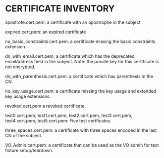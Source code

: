 CERTIFICATE INVENTORY
=====================

apostrofe.cert.pem: 
    a certificate with an apostrophe in the subject

expired.cert.pem:
    an expired certificate

no_basic_constraints.cert.pem:
    a certificate missing the basic constraints extension.

dn_with_email.cert.pem:
	a certificate which has the deprecated emailAddress field in the subject.
	Note: the private key for this certificate is not encrypted.

dn_with_parenthesis.cert.pem:
	a certificate which has parenthesis in the CN.

no_key_usage.cert.pem:
    a certificate missing the key usage and extended key usage extensions.

revoked.cert.pem
    a revoked certificate.

test0.cert.pem,
test1.cert.pem,
test2.cert.pem,
test3.cert.pem,
test4.cert.pem,
test5.cert.pem:
    Five test certficates. 

three_spaces.cert.pem:
    a certificate with three spaces encoded in the last CN of the subject.

VO_Admin.cert.pem:
    a certificate that can be used as the VO admin for text fixture setup/teardown.
